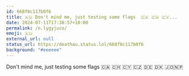 ```yaml
---
id: 668f8c117b0f6
title: 🇦🇺 Don't mind me, just testing some flags  🇨🇦 🇨🇭 🇨🇾...
date: 2024-07-11T17:38:57+10:00
permalink: /n.lygyjuco/
emoji: 🇦🇺
external_url: null
status_url: https://deathau.status.lol/668f8c117b0f6
background: "#eeeeee"
---
```


Don't mind me, just testing some flags
 🇨🇦 🇨🇭 🇨🇾 🇨🇿 🇩🇪 🇩🇰 🇯🇴🇳🇵

